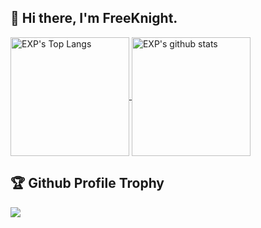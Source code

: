 ## 👋  Hi there, I'm FreeKnight. 

<!--BGN_SECTION:github-readme-stats-->
<a href="https://duzhi5368.github.io/OLDPAGE/" target="_blank">
  <img height="190" align="center" src="https://github-readme-stats.vercel.app/api/top-langs/?username=duzhi5368&bg_color=30,3f5efb,fc466b&title_color=fff&text_color=fff&langs_count=15&hide_border=true&layout=compact&card_width=445&theme=great-gatsby" alt="EXP's Top Langs" />
</a>

<a href="https://duzhi5368.github.io/OLDPAGE/" target="_blank">
  <img height="190" align="center" src="https://github-readme-stats.vercel.app/api?username=duzhi5368&count_private=true&show_icons=true&theme=nightowl" alt="EXP's github stats" />
</a>
<!--END_SECTION:github-readme-stats-->


<!-- github prifile -->
<h2>🏆 Github Profile Trophy</h2>
<img src="https://github-profile-trophy.vercel.app/?username=duzhi5368&column=7"/>

<!--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-->
